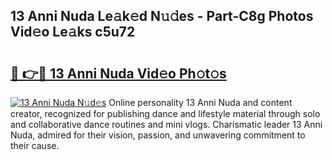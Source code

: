 ## 13 Anni Nuda Le𝚊k𝚎d N𝚞𝚍es - Part-C8g Photos Vid𝚎o Le𝚊ks c5u72

# <h2><a href="http://fbg0rmo.evod.top/?m=13+Anni+Nuda">🔗 👉🔴 13 Anni Nuda Vid𝚎o Ph𝚘t𝚘s</a></h2>

[![13 Anni Nuda N𝚞d𝚎s](https://i.imgur.com/8V9OHl7.gif)](http://fbg0rmo.evod.top/?m=13+Anni+Nuda)
Online personality 13 Anni Nuda and content creator, recognized for publishing dance and lifestyle material through solo and collaborative dance routines and mini vlogs. Charismatic leader 13 Anni Nuda, admired for their vision, passion, and unwavering commitment to their cause. 
